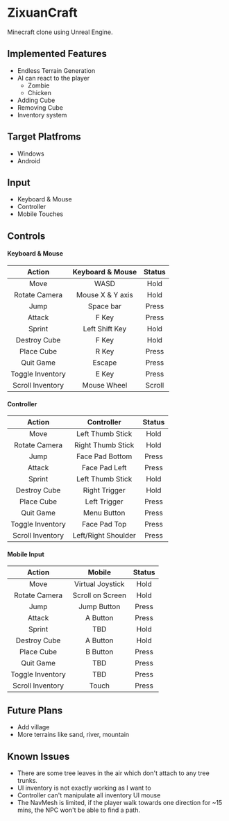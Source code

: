 # ZixuanCraft
Minecraft clone using Unreal Engine.

## Implemented Features
- Endless Terrain Generation
- AI can react to the player
    - Zombie
    - Chicken
- Adding Cube
- Removing Cube
- Inventory system

## Target Platfroms
- Windows
- Android

## Input
- Keyboard & Mouse
- Controller
- Mobile Touches

## Controls
#### Keyboard & Mouse
| Action           | Keyboard & Mouse    | Status             |
|:----------------:| :------------------:|:------------------:|
| Move             | WASD                | Hold               |
| Rotate Camera    | Mouse X & Y axis    | Hold               |
| Jump             | Space bar           | Press              |
| Attack           | F Key               | Press              |
| Sprint           | Left Shift Key      | Hold               |
| Destroy Cube     | F Key               | Hold               |
| Place Cube       | R Key               | Press              |
| Quit Game        | Escape              | Press              |
| Toggle Inventory | E Key               | Press              |
| Scroll Inventory | Mouse Wheel         | Scroll             |

#### Controller
| Action           | Controller          | Status             |
|:---------------: |:-------------------:|:------------------:|
| Move             | Left Thumb Stick    | Hold               |
| Rotate Camera    | Right Thumb Stick   | Hold               |
| Jump             | Face Pad Bottom     | Press              |
| Attack           | Face Pad Left       | Press              |
| Sprint           | Left Thumb Stick    | Hold               |
| Destroy Cube     | Right Trigger       | Hold               |
| Place Cube       | Left Trigger        | Press              |
| Quit Game        | Menu Button         | Press              |
| Toggle Inventory | Face Pad Top        | Press              |
| Scroll Inventory | Left/Right Shoulder | Press              |
 
#### Mobile Input
| Action           | Mobile              | Status             |
|:---------------: |:-------------------:|:------------------:|
| Move             | Virtual Joystick    | Hold               |
| Rotate Camera    | Scroll on Screen    | Hold               |
| Jump             | Jump Button         | Press              |
| Attack           | A Button            | Press              |
| Sprint           | TBD                 | Hold               |
| Destroy Cube     | A Button            | Hold               |
| Place Cube       | B Button            | Press              |
| Quit Game        | TBD                 | Press              |
| Toggle Inventory | TBD                 | Press              |
| Scroll Inventory | Touch               | Press              |

## Future Plans
- Add village
- More terrains like sand, river, mountain

## Known Issues
- There are some tree leaves in the air which don't attach to any tree trunks.
- UI inventory is not exactly working as I want to
- Controller can't manipulate all inventory UI mouse
- The NavMesh is limited, if the player walk towards one direction for ~15 mins, the NPC won't be able to find a path.